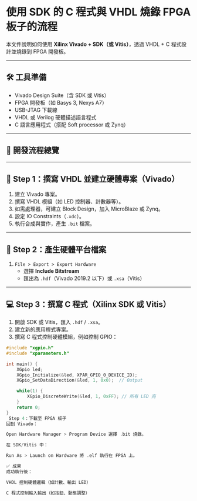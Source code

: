# 使用 SDK 的 C 程式與 VHDL 燒錄 FPGA 板子的流程

本文件說明如何使用 **Xilinx Vivado + SDK（或 Vitis）**，透過 VHDL + C 程式設計並燒錄到 FPGA 開發板。

---

## 🛠️ 工具準備

- Vivado Design Suite（含 SDK 或 Vitis）
- FPGA 開發板（如 Basys 3, Nexys A7）
- USB-JTAG 下載線
- VHDL 或 Verilog 硬體描述語言程式
- C 語言應用程式（搭配 Soft processor 或 Zynq）

---

## 🔄 開發流程總覽


---

## 🔧 Step 1：撰寫 VHDL 並建立硬體專案（Vivado）

1. 建立 Vivado 專案。
2. 撰寫 VHDL 模組（如 LED 控制器、計數器等）。
3. 如需處理器，可建立 Block Design，加入 MicroBlaze 或 Zynq。
4. 設定 IO Constraints（`.xdc`）。
5. 執行合成與實作，產生 `.bit` 檔案。

---

## 🔁 Step 2：產生硬體平台檔案

1. `File > Export > Export Hardware`
   - 選擇 **Include Bitstream**
   - 匯出為 `.hdf`（Vivado 2019.2 以下）或 `.xsa`（Vitis）

---

## 💻 Step 3：撰寫 C 程式（Xilinx SDK 或 Vitis）

1. 開啟 SDK 或 Vitis，匯入 `.hdf` / `.xsa`。
2. 建立新的應用程式專案。
3. 撰寫 C 程式控制硬體模組，例如控制 GPIO：

```c
#include "xgpio.h"
#include "xparameters.h"

int main() {
    XGpio led;
    XGpio_Initialize(&led, XPAR_GPIO_0_DEVICE_ID);
    XGpio_SetDataDirection(&led, 1, 0x0);  // Output

    while(1) {
        XGpio_DiscreteWrite(&led, 1, 0xFF); // 所有 LED 亮
    }
    return 0;
}
 Step 4：下載至 FPGA 板子
回到 Vivado：

Open Hardware Manager > Program Device 選擇 .bit 燒錄。

在 SDK/Vitis 中：

Run As > Launch on Hardware 將 .elf 執行在 FPGA 上。

✅ 成果
成功執行後：

VHDL 控制硬體邏輯（如計數、輸出 LED）

C 程式控制輸入輸出（如按鈕、動態調整）

